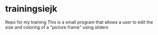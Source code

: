 # trainingsiejk
Repo for my training
This is a small program that allows a user to edit the size and coloring of a "picture frame" using sliders
